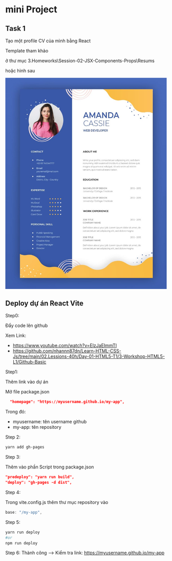 # mini Project

## Task 1

Tạo một profile CV của mình bằng React

Template tham khảo

ở thư mục 3.Homeworks\Session-02-JSX-Components-Props\Resums

hoặc hình sau

![cv](cv-project.jpg)

## Deploy dự án React Vite

Step0:

Đẩy code lên github

Xem Link:

- https://www.youtube.com/watch?v=ElzJaEImmTI
- https://github.com/nhannn87dn/Learn-HTML-CSS-Js/tree/main/02.Lessions-40h/Day-01-HTML5-T1/3-Workshop-HTML5-L1/Github-Basic

Step1:

Thêm link vào dự án

Mở file package.json

```json
  "homepage": "https://myusername.github.io/my-app",
```

Trong đó:

- myusername: tên username github
- my-app: tên repository

Step 2:

```bash
yarn add gh-pages
```

Step 3:

Thêm vào phần Script trong package.json

```json
"predeploy": "yarn run build",
"deploy": "gh-pages -d dist",
```

Step 4:

Trong vite.config.js thêm thư mục repository vào

```js
base: "/my-app",
```

Step 5:

```bash
yarn run deploy
#or
npm run deploy
```

Step 6: Thành công --> Kiểm tra link: <https://myusername.github.io/my-app>
